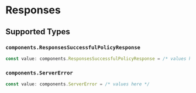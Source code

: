 # Responses


## Supported Types

### `components.ResponsesSuccessfulPolicyResponse`

```typescript
const value: components.ResponsesSuccessfulPolicyResponse = /* values here */
```

### `components.ServerError`

```typescript
const value: components.ServerError = /* values here */
```

